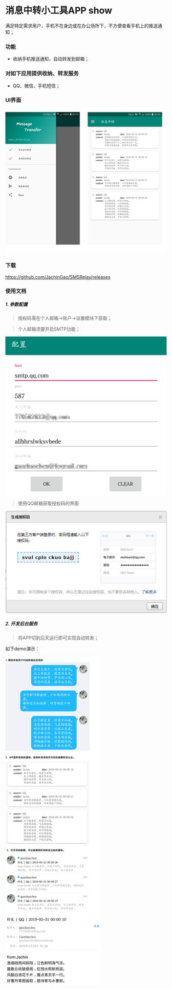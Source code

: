 # 消息中转小工具APP show


满足特定需求用户，手机不在身边或在办公场所下，不方便查看手机上的推送通知；


### 功能
* 收纳手机推送通知，自动转发到邮箱；


### 对如下应用提供收纳、转发服务
* QQ、微信、手机短信；


### UI界面
![Image text](https://github.com/JachinGao/SMSRelay/blob/master/picture/UI.png)


### 下载

https://github.com/JachinGao/SMSRelay/releases


### 使用文档

##### 1. 参数配置

> 授权码需在个人邮箱->账户->设置模块下获取；

> 个人邮箱须要开启SMTP功能；

![Image text](https://github.com/JachinGao/SMSRelay/blob/master/picture/config.png)


> 使用QQ邮箱获取授权码的界面

![Image text](https://github.com/JachinGao/SMSRelay/blob/master/picture/code.PNG)

##### 2. 开发后台服务
>将APP切到后天运行即可实现自动转发；

如下demo演示：

![Image text](https://github.com/JachinGao/SMSRelay/blob/master/picture/display_3.png)